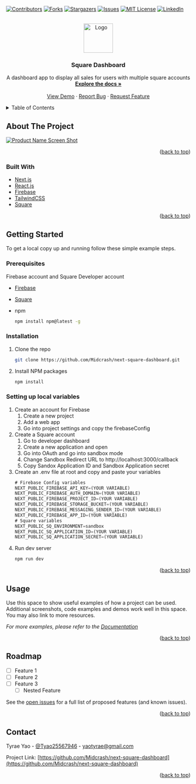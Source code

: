 <div id="top"></div>
<!--
*** Thanks for checking out the Best-README-Template. If you have a suggestion
*** that would make this better, please fork the repo and create a pull request
*** or simply open an issue with the tag "enhancement".
*** Don't forget to give the project a star!
*** Thanks again! Now go create something AMAZING! :D
-->

<!-- PROJECT SHIELDS -->
<!--
*** I'm using markdown "reference style" links for readability.
*** Reference links are enclosed in brackets [ ] instead of parentheses ( ).
*** See the bottom of this document for the declaration of the reference variables
*** for contributors-url, forks-url, etc. This is an optional, concise syntax you may use.
*** https://www.markdownguide.org/basic-syntax/#reference-style-links
-->

[![Contributors][contributors-shield]][contributors-url]
[![Forks][forks-shield]][forks-url]
[![Stargazers][stars-shield]][stars-url]
[![Issues][issues-shield]][issues-url]
[![MIT License][license-shield]][license-url]
[![LinkedIn][linkedin-shield]][linkedin-url]

<!-- PROJECT LOGO -->
<br />
<div align="center">
  <a href="https://github.com/Midcrash/next-square-dashboard">
    <img src="images/logo.png" alt="Logo" width="80" height="80">
  </a>

<h3 align="center">Square Dashboard</h3>

  <p align="center">
    A dashboard app to display all sales for users with multiple square accounts
    <br />
    <a href="https://github.com/Midcrash/next-square-dashboard"><strong>Explore the docs »</strong></a>
    <br />
    <br />
    <a href="https://github.com/Midcrash/next-square-dashboard">View Demo</a>
    ·
    <a href="https://github.com/Midcrash/next-square-dashboard/issues">Report Bug</a>
    ·
    <a href="https://github.com/Midcrash/next-square-dashboard/issues">Request Feature</a>
  </p>
</div>

<!-- TABLE OF CONTENTS -->
<details>
  <summary>Table of Contents</summary>
  <ol>
    <li>
      <a href="#about-the-project">About The Project</a>
      <ul>
        <li><a href="#built-with">Built With</a></li>
      </ul>
    </li>
    <li>
      <a href="#getting-started">Getting Started</a>
      <ul>
        <li><a href="#prerequisites">Prerequisites</a></li>
        <li><a href="#installation">Installation</a></li>
      </ul>
    </li>
    <li><a href="#usage">Usage</a></li>
    <li><a href="#roadmap">Roadmap</a></li>
    <li><a href="#contributing">Contributing</a></li>
    <li><a href="#license">License</a></li>
    <li><a href="#contact">Contact</a></li>
    <li><a href="#acknowledgments">Acknowledgments</a></li>
  </ol>
</details>

<!-- ABOUT THE PROJECT -->

## About The Project

[![Product Name Screen Shot][product-screenshot]](https://imgur.com/ilH0i2p)

<p align="right">(<a href="#top">back to top</a>)</p>

### Built With

- [Next.js](https://nextjs.org/)
- [React.js](https://reactjs.org/)
- [Firebase](https://firebase.google.com/)
- [TailwindCSS](https://tailwindcss.com/)
- [Square](https://developer.squareup.com/us/en)

<p align="right">(<a href="#top">back to top</a>)</p>

<!-- GETTING STARTED -->

## Getting Started

To get a local copy up and running follow these simple example steps.

### Prerequisites

Firebase account and Square Developer account

- [Firebase](https://firebase.google.com/)
- [Square](https://developer.squareup.com/us/en)

- npm
  ```sh
  npm install npm@latest -g
  ```

### Installation

1. Clone the repo
   ```sh
   git clone https://github.com/Midcrash/next-square-dashboard.git
   ```
2. Install NPM packages
   ```sh
   npm install
   ```

### Setting up local variables

1. Create an account for Firebase
   1. Create a new project
   2. Add a web app
   3. Go into project settings and copy the firebaseConfig
2. Create a Square account
   1. Go to developer dashboard
   2. Create a new application and open
   3. Go into OAuth and go into sandbox mode
   4. Change Sandbox Redirect URL to http://localhost:3000/callback
   5. Copy Sandox Application ID and Sandbox Application secret
3. Create an .env file at root and copy and paste your variables
   ```js
   # Firebase Config variables
   NEXT_PUBLIC_FIREBASE_API_KEY=(YOUR VARIABLE)
   NEXT_PUBLIC_FIREBASE_AUTH_DOMAIN=(YOUR VARIABLE)
   NEXT_PUBLIC_FIREBASE_PROJECT_ID=(YOUR VARIABLE)
   NEXT_PUBLIC_FIREBASE_STORAGE_BUCKET=(YOUR VARIABLE)
   NEXT_PUBLIC_FIREBASE_MESSAGING_SENDER_ID=(YOUR VARIABLE)
   NEXT_PUBLIC_FIREBASE_APP_ID=(YOUR VARIABLE)
   # Square variables
   NEXT_PUBLIC_SQ_ENVIRONMENT=sandbox
   NEXT_PUBLIC_SQ_APPLICATION_ID=(YOUR VARIABLE)
   NEXT_PUBLIC_SQ_APPLICATION_SECRET=(YOUR VARIABLE)
   ```
4. Run dev server
   ```sh
   npm run dev
   ```
   <p align="right">(<a href="#top">back to top</a>)</p>

<!-- USAGE EXAMPLES -->

## Usage

Use this space to show useful examples of how a project can be used. Additional screenshots, code examples and demos work well in this space. You may also link to more resources.

_For more examples, please refer to the [Documentation](https://example.com)_

<p align="right">(<a href="#top">back to top</a>)</p>

<!-- ROADMAP -->

## Roadmap

- [ ] Feature 1
- [ ] Feature 2
- [ ] Feature 3
  - [ ] Nested Feature

See the [open issues](https://github.com/Midcrash/next-square-dashboard/issues) for a full list of proposed features (and known issues).

<p align="right">(<a href="#top">back to top</a>)</p>

<!-- CONTACT -->

## Contact

Tyrae Yao - [@Tyao25567946](https://twitter.com/Tyao25567946) - yaotyrae@gmail.com

Project Link: [https://github.com/Midcrash/next-square-dashboard](https://github.com/Midcrash/next-square-dashboard)

<p align="right">(<a href="#top">back to top</a>)</p>

<!-- MARKDOWN LINKS & IMAGES -->
<!-- https://www.markdownguide.org/basic-syntax/#reference-style-links -->

[contributors-shield]: https://img.shields.io/github/contributors/Midcrash/next-square-dashboard.svg?style=for-the-badge
[contributors-url]: https://github.com/Midcrash/next-square-dashboard/graphs/contributors
[forks-shield]: https://img.shields.io/github/forks/Midcrash/next-square-dashboard.svg?style=for-the-badge
[forks-url]: https://github.com/Midcrash/next-square-dashboard/network/members
[stars-shield]: https://img.shields.io/github/stars/Midcrash/next-square-dashboard.svg?style=for-the-badge
[stars-url]: https://github.com/Midcrash/next-square-dashboard/stargazers
[issues-shield]: https://img.shields.io/github/issues/Midcrash/next-square-dashboard.svg?style=for-the-badge
[issues-url]: https://github.com/Midcrash/next-square-dashboard/issues
[license-shield]: https://img.shields.io/github/license/Midcrash/next-square-dashboard.svg?style=for-the-badge
[license-url]: https://github.com/Midcrash/next-square-dashboard/blob/master/LICENSE.txt
[linkedin-shield]: https://img.shields.io/badge/-LinkedIn-black.svg?style=for-the-badge&logo=linkedin&colorB=555
[linkedin-url]: https://linkedin.com/in/tyrae-yao-08b684154
[product-screenshot]: images/screenshot.png
